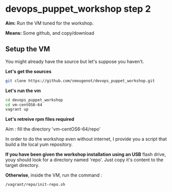 devops_puppet_workshop step 2
======================

**Aim:**
Run the VM tuned for the workshop.

**Means:**
Some github, and copy/download

Setup **the** VM
----------

You might already have the source but let's suppose you haven't.

**Let's get the sources**
```bash
git clone https://github.com/smougenot/devops_puppet_workshop.git
```

**Let's run the vm**
```bash
cd devops_puppet_workshop
cd vm-centOS6-64
vagrant up
```

**Let's retreive rpm files required**

Aim : fill the directory 'vm-centOS6-64/repo'

In order to do the workshop even without internet, I provide you a script that build a lite local yum repository.

**If you have been given the workshop installation using an USB** flash drive, youy should look for a directory named 'repo'. Just copy it's content to the target directory.

**Otherwise**, inside the VM, run the command :
```bash
/vagrant/repo/init-repo.sh
```
